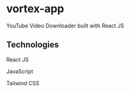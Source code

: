 # vortex-app
YouTube Video Downloader built with React JS


## Technologies

React JS

JavaScript

Tailwind CSS

